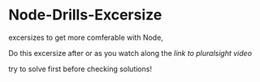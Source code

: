 # Node-Drills-Excersize

excersizes to get more comferable with Node,

Do this excersize after or as you watch along the *link to pluralsight video*

try to solve first before checking solutions!
